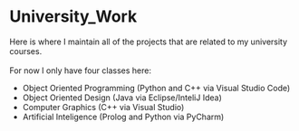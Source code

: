 # University_Work
Here is where I maintain all of the projects that are related to my university courses.\
\
For now I only have four classes here:
- Object Oriented Programming (Python and C++ via Visual Studio Code)
- Object Oriented Design (Java via Eclipse/InteliJ Idea)
- Computer Graphics (C++ via Visual Studio)
- Artificial Inteligence (Prolog and Python via PyCharm)

